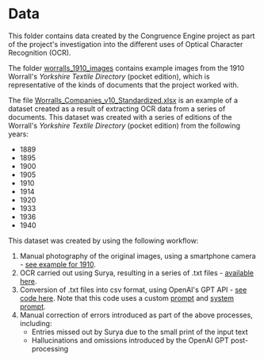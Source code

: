 # Data
This folder contains data created by the Congruence Engine project as part of the project's investigation into the different uses of Optical Character Recognition (OCR). 

The folder [worralls_1910_images](https://github.com/congruence-engine/experimenting-with-optical-character-recognition/tree/main/data/worralls_1910_images) contains example images from the 1910 Worrall's *Yorkshire Textile Directory* (pocket edition), which is representative of the kinds of documents that the project worked with. 

The file [Worralls_Companies_v10_Standardized.xlsx](https://github.com/congruence-engine/experimenting-with-optical-character-recognition/blob/main/data/Worralls_Companies_v10_Standardized.xlsx) is an example of a dataset created as a result of extracting OCR data from a series of documents. This dataset was created with a series of editions of the Worrall's *Yorkshire Textile Directory* (pocket edition) from the following years:
* 1889
* 1895
* 1900
* 1905
* 1910
* 1914
* 1920
* 1933
* 1936
* 1940

This dataset was created by using the following workflow:
1. Manual photography of the original images, using a smartphone camera - [see example for 1910](https://github.com/congruence-engine/experimenting-with-optical-character-recognition/tree/main/data/worralls_1910_images).
2. OCR carried out using Surya, resulting in a series of .txt files - [available here](https://github.com/congruence-engine/experimenting-with-optical-character-recognition/tree/main/data/worralls_1889_1940_txt_files).
3. Conversion of .txt files into csv format, using OpenAI's GPT API - [see code here](https://github.com/congruence-engine/experimenting-with-optical-character-recognition/blob/main/code/Surya/gpt_post_processing.ipynb). Note that this code uses a custom [prompt](https://github.com/congruence-engine/experimenting-with-optical-character-recognition/blob/main/code/Surya/gpt_prompt.txt) and [system prompt](https://github.com/congruence-engine/experimenting-with-optical-character-recognition/blob/main/code/Surya/system_text.txt). 
4. Manual correction of errors introduced as part of the above processes, including:
    * Entries missed out by Surya due to the small print of the input text
    * Hallucinations and omissions introduced by the OpenAI GPT post-processing
